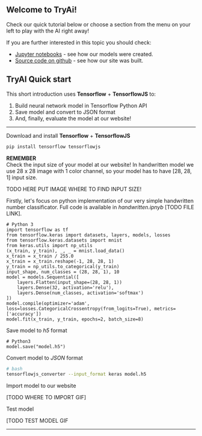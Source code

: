 ## Welcome to TryAi!

Check our quick tutorial below or choose a section from the menu on your left to play with the AI right away!

If you are further interested in this topic you should check:

- [Jupyter notebooks]() - see how our models were created.
- [Source code on github]() - see how our site was built.

## TryAI Quick start

This short introduction uses **Tensorflow** + **TensorflowJS** to:

1. Build neural network model in Tensorflow Python API
2. Save model and convert to JSON format
3. And, finally, evaluate the model at our website!

---

Download and install **Tensorflow** + **TensorflowJS**

```bash
pip install tensorflow tensorflowjs
```

**REMEMBER**  
Check the input size of your model at our website! In handwritten model we use 28 x 28 image with 1 color channel, so your model has to have [28, 28, 1] input size.

TODO HERE PUT IMAGE WHERE TO FIND INPUT SIZE!

Firstly, let's focus on python implementation of our very simple handwritten number classificator. Full code is available in _handwritten.ipnyb_ [TODO FILE LINK].

```python3
# Python 3
import tensorflow as tf
from tensorflow.keras import datasets, layers, models, losses
from tensorflow.keras.datasets import mnist
from keras.utils import np_utils
(x_train, y_train), _, _ = mnist.load_data()
x_train = x_train / 255.0
x_train = x_train.reshape(-1, 28, 28, 1)
y_train = np_utils.to_categorical(y_train)
input_shape, num_classes = (28, 28, 1), 10
model = models.Sequential([
    layers.Flatten(input_shape=(28, 28, 1))
    layers.Dense(32, activation='relu'),
    layers.Dense(num_classes, activation='softmax')
])
model.compile(optimizer='adam', loss=losses.CategoricalCrossentropy(from_logits=True), metrics=['accuracy'])
model.fit(x_train, y_train, epochs=2, batch_size=8)
```

Save model to _h5_ format

```python3
# Python3
model.save("model.h5")
```

Convert model to _JSON_ format

```bash
# bash
tensorflowjs_converter --input_format keras model.h5
```

Import model to our website

[TODO WHERE TO IMPORT GIF]

Test model

[TODO TEST MODEL GIF

---
